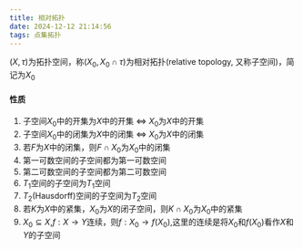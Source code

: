 ```yaml
---
title: 相对拓扑
date: 2024-12-12 21:14:56
tags: 点集拓扑
---
```


$(X,\tau)$为拓扑空间，称$(X_0,X_0 \cap \tau)$为相对拓扑(relative topology, 又称子空间)，简记为$X_0$

#### 性质

1. 子空间$X_0$中的开集为$X$中的开集 $\Leftrightarrow$ $X_0$为$X$中的开集
2. 子空间$X_0$中的闭集为$X$中的闭集 $\Leftrightarrow$ $X_0$为$X$中的闭集
3. 若$F$为$X$中的闭集，则$F \cap X_0$为$X_0$中的闭集
4. 第一可数空间的子空间都为第一可数空间
5. 第二可数空间的子空间都为第二可数空间
6. $T_1$空间的子空间为$T_1$空间
7. $T_2$(Hausdorff)空间的子空间为$T_2$空间
8. 若$K$为$X$中的紧集，$X_0$为$X$的闭子空间，则$K \cap X_0$为$X_0$中的紧集
9. $X_0\subseteq X$,$f:X \to Y$连续，则$f:X_0 \to f(X_0)$,这里的连续是将$X_0$和$f(X_0)$看作$X$和$Y$的子空间
